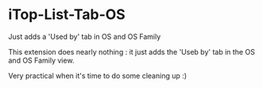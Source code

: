 # iTop-List-Tab-OS
Just adds a 'Used by' tab in OS and OS Family

This extension does nearly nothing : it just adds the 'Useb by' tab in the OS and OS Family view.

Very practical when it's time to do some cleaning up :)
